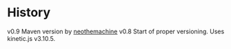 History
=======

v0.9 Maven version by [neothemachine](https://github.com/neothemachine)
v0.8 Start of proper versioning. Uses kinetic.js v3.10.5.